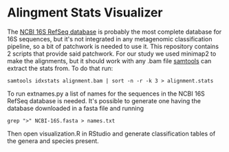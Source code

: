 # Alingment Stats Visualizer
The [NCBI 16S RefSeq database](https://www.ncbi.nlm.nih.gov/refseq/targetedloci/16S_process/) is probably the most complete database for 16S sequences, but it's not integrated in any metagenomic classification pipeline, so a bit of patchwork is needed to use it. This repository contains 2 scripts that provide said patchwork.
For our study we used minimap2 to make the alignments, but it should work with any .bam file [samtools](https://github.com/samtools/samtools) can extract the stats from. To do that run:
```
samtools idxstats alignment.bam | sort -n -r -k 3 > alignment.stats
```

To run extnames.py a list of names for the sequences in the NCBI 16S RefSeq database is needed. It's possible to generate one having the database downloaded in a fasta file and running
```
grep ">" NCBI-16S.fasta > names.txt
```

Then open visualization.R in RStudio and generate classification tables of the genera and species present.
